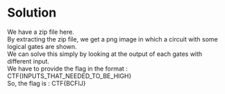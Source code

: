 # Solution
We have a zip file here. <br />
By extracting the zip file, we get a png image in which a circuit with some logical gates are shown. <br />
We can solve this simply by looking at the output of each gates with different input. <br />
We have to provide the flag in the format : CTF{INPUTS_THAT_NEEDED_TO_BE_HIGH} <br />
So, the flag is : CTF{BCFIJ} <br />
